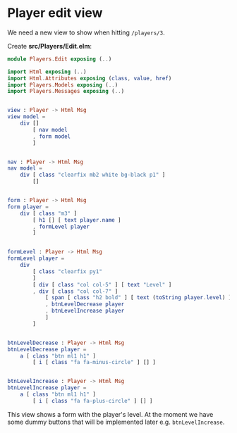 # Player edit view

We need a new view to show when hitting `/players/3`.

Create __src/Players/Edit.elm__:

```elm
module Players.Edit exposing (..)

import Html exposing (..)
import Html.Attributes exposing (class, value, href)
import Players.Models exposing (..)
import Players.Messages exposing (..)


view : Player -> Html Msg
view model =
    div []
        [ nav model
        , form model
        ]


nav : Player -> Html Msg
nav model =
    div [ class "clearfix mb2 white bg-black p1" ]
        []


form : Player -> Html Msg
form player =
    div [ class "m3" ]
        [ h1 [] [ text player.name ]
        , formLevel player
        ]


formLevel : Player -> Html Msg
formLevel player =
    div
        [ class "clearfix py1"
        ]
        [ div [ class "col col-5" ] [ text "Level" ]
        , div [ class "col col-7" ]
            [ span [ class "h2 bold" ] [ text (toString player.level) ]
            , btnLevelDecrease player
            , btnLevelIncrease player
            ]
        ]


btnLevelDecrease : Player -> Html Msg
btnLevelDecrease player =
    a [ class "btn ml1 h1" ]
        [ i [ class "fa fa-minus-circle" ] [] ]


btnLevelIncrease : Player -> Html Msg
btnLevelIncrease player =
    a [ class "btn ml1 h1" ]
        [ i [ class "fa fa-plus-circle" ] [] ]
```

This view shows a form with the player's level. At the moment we have some dummy buttons that will be implemented later e.g. `btnLevelIncrease`.





